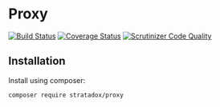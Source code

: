 # Proxy

[![Build Status](https://travis-ci.org/Stratadox/Proxy.svg?branch=master)](https://travis-ci.org/Stratadox/Proxy)
[![Coverage Status](https://coveralls.io/repos/github/Stratadox/Proxy/badge.svg?branch=master)](https://coveralls.io/github/Stratadox/Proxy?branch=master)
[![Scrutinizer Code Quality](https://scrutinizer-ci.com/g/Stratadox/Proxy/badges/quality-score.png?b=master)](https://scrutinizer-ci.com/g/Stratadox/Proxy/?branch=master)

## Installation

Install using composer:

`composer require stratadox/proxy`

